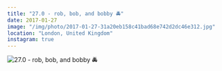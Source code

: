 ```yaml
---
title: "27.0 - rob, bob, and bobby 🚔"
date: 2017-01-27
image: "/img/photo/2017-01-27-31a20eb158c41bad68e742d2dc46e312.jpg"
location: "London, United Kingdom"
instagram: true
---
```


![27.0 - rob, bob, and bobby 🚔](/img/photo/2017-01-27-31a20eb158c41bad68e742d2dc46e312.jpg)
